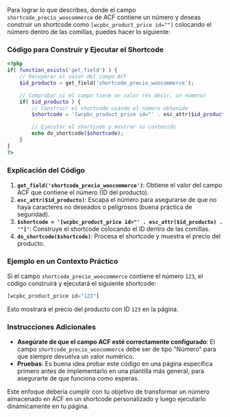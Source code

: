 Para lograr lo que describes, donde el campo `shortcode_precio_woocommerce` de ACF contiene un número y deseas construir un shortcode como `[wcpbc_product_price id=""]` colocando el número dentro de las comillas, puedes hacer lo siguiente:

### Código para Construir y Ejecutar el Shortcode

```php
<?php
if( function_exists('get_field') ) {
    // Recuperar el valor del campo ACF
    $id_producto = get_field('shortcode_precio_woocommerce');

    // Comprobar si el campo tiene un valor (es decir, un número)
    if( $id_producto ) {
        // Construir el shortcode usando el número obtenido
        $shortcode = '[wcpbc_product_price id="' . esc_attr($id_producto) . '"]';

        // Ejecutar el shortcode y mostrar su contenido
        echo do_shortcode($shortcode);
    }
}
?>
```

### Explicación del Código

1. **`get_field('shortcode_precio_woocommerce')`**: Obtiene el valor del campo ACF que contiene el número (ID del producto).
2. **`esc_attr($id_producto)`**: Escapa el número para asegurarse de que no haya caracteres no deseados o peligrosos (buena práctica de seguridad).
3. **`$shortcode = '[wcpbc_product_price id="' . esc_attr($id_producto) . '"]'`**: Construye el shortcode colocando el ID dentro de las comillas.
4. **`do_shortcode($shortcode)`**: Procesa el shortcode y muestra el precio del producto.

### Ejemplo en un Contexto Práctico
Si el campo `shortcode_precio_woocommerce` contiene el número `123`, el código construirá y ejecutará el siguiente shortcode:

```php
[wcpbc_product_price id="123"]
```

Esto mostrará el precio del producto con ID `123` en la página.

### Instrucciones Adicionales
- **Asegúrate de que el campo ACF esté correctamente configurado**: El campo `shortcode_precio_woocommerce` debe ser de tipo "Número" para que siempre devuelva un valor numérico.
- **Pruebas**: Es buena idea probar este código en una página específica primero antes de implementarlo en una plantilla más general, para asegurarte de que funciona como esperas.

Este enfoque debería cumplir con tu objetivo de transformar un número almacenado en ACF en un shortcode personalizado y luego ejecutarlo dinámicamente en tu página.